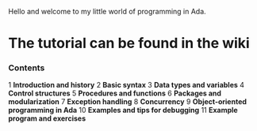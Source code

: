 Hello and welcome to my little world of programming in Ada.

# The tutorial can be found in the wiki

### Contents
1 **Introduction and history**
2 **Basic syntax**
3 **Data types and variables**
4 **Control structures**
5 **Procedures and functions**
6 **Packages and modularization**
7 **Exception handling**
8 **Concurrency**
9 **Object-oriented programming in Ada**
10 **Examples and tips for debugging**
11 **Example program and exercises**

